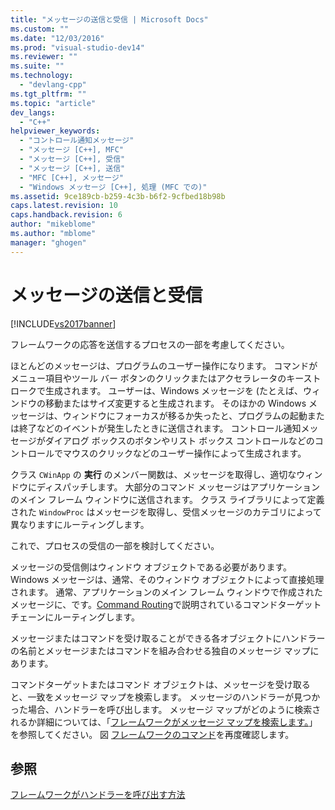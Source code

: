```yaml
---
title: "メッセージの送信と受信 | Microsoft Docs"
ms.custom: ""
ms.date: "12/03/2016"
ms.prod: "visual-studio-dev14"
ms.reviewer: ""
ms.suite: ""
ms.technology: 
  - "devlang-cpp"
ms.tgt_pltfrm: ""
ms.topic: "article"
dev_langs: 
  - "C++"
helpviewer_keywords: 
  - "コントロール通知メッセージ"
  - "メッセージ [C++], MFC"
  - "メッセージ [C++], 受信"
  - "メッセージ [C++], 送信"
  - "MFC [C++], メッセージ"
  - "Windows メッセージ [C++], 処理 (MFC での)"
ms.assetid: 9ce189cb-b259-4c3b-b6f2-9cfbed18b98b
caps.latest.revision: 10
caps.handback.revision: 6
author: "mikeblome"
ms.author: "mblome"
manager: "ghogen"
---
```

# メッセージの送信と受信
[!INCLUDE[vs2017banner](../assembler/inline/includes/vs2017banner.md)]

フレームワークの応答を送信するプロセスの一部を考慮してください。  
  
 ほとんどのメッセージは、プログラムのユーザー操作になります。  コマンドがメニュー項目やツール バー ボタンのクリックまたはアクセラレータのキーストロークで生成されます。  ユーザーは、Windows メッセージを \(たとえば、ウィンドウの移動またはサイズ変更すると生成されます。  そのほかの Windows メッセージは、ウィンドウにフォーカスが移るか失ったと、プログラムの起動または終了などのイベントが発生したときに送信されます。  コントロール通知メッセージがダイアログ ボックスのボタンやリスト ボックス コントロールなどのコントロールでマウスのクリックなどのユーザー操作によって生成されます。  
  
 クラス `CWinApp` の **実行** のメンバー関数は、メッセージを取得し、適切なウィンドウにディスパッチします。  大部分のコマンド メッセージはアプリケーションのメイン フレーム ウィンドウに送信されます。  クラス ライブラリによって定義された `WindowProc` はメッセージを取得し、受信メッセージのカテゴリによって異なりますにルーティングします。  
  
 これで、プロセスの受信の一部を検討してください。  
  
 メッセージの受信側はウィンドウ オブジェクトである必要があります。  Windows メッセージは、通常、そのウィンドウ オブジェクトによって直接処理されます。  通常、アプリケーションのメイン フレーム ウィンドウで作成されたメッセージに、です。[Command Routing](../mfc/command-routing.md)で説明されているコマンドターゲット チェーンにルーティングします。  
  
 メッセージまたはコマンドを受け取ることができる各オブジェクトにハンドラーの名前とメッセージまたはコマンドを組み合わせる独自のメッセージ マップにあります。  
  
 コマンドターゲットまたはコマンド オブジェクトは、メッセージを受け取ると、一致をメッセージ マップを検索します。  メッセージのハンドラーが見つかった場合、ハンドラーを呼び出します。  メッセージ マップがどのように検索されるか詳細については、「[フレームワークがメッセージ マップを検索します。](../mfc/how-the-framework-searches-message-maps.md)」を参照してください。  図 [フレームワークのコマンド](../mfc/user-interface-objects-and-command-ids.md)を再度確認します。  
  
## 参照  
 [フレームワークがハンドラーを呼び出す方法](../mfc/how-the-framework-calls-a-handler.md)